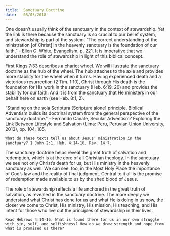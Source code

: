```yaml
---
title:  Sanctuary Doctrine
date:   05/03/2018
---
```


One doesn’t usually think of the sanctuary in the context of stewardship. Yet the link is there because the sanctuary is so crucial to our belief system, and stewardship is part of the system. “The correct understanding of the ministration [of Christ] in the heavenly sanctuary is the foundation of our faith.” - Ellen G. White, Evangelism, p. 221. It is imperative that we understand the role of stewardship in light of this biblical concept.

First Kings 7:33 describes a chariot wheel. We will illustrate the sanctuary doctrine as the hub of the wheel. The hub attaches to the axle and provides more stability for the wheel when it turns. Having experienced death and a victorious resurrection (2 Tim. 1:10), Christ through His death is the foundation for His work in the sanctuary (Heb. 6:19, 20) and provides the stability for our faith. And it is from the sanctuary that He ministers in our behalf here on earth (see Heb. 8:1, 2).

“Standing on the sola Scriptura [Scripture alone] principle, Biblical Adventism builds its doctrinal system from the general perspective of the sanctuary doctrine.” - Fernando Canale, Secular Adventism? Exploring the Link Between Lifestyle and Salvation (Lima: Peru, Peruvian Union University, 2013), pp. 104, 105.

`What do these texts tell us about Jesus’ ministration in the sanctuary? 1 John 2:1, Heb. 4:14-16, Rev. 14:7.`

The sanctuary doctrine helps reveal the great truth of salvation and redemption, which is at the core of all Christian theology. In the sanctuary we see not only Christ’s death for us, but His ministry in the heavenly sanctuary as well. We can see, too, in the Most Holy Place the importance of God’s law and the reality of final judgment. Central to it all is the promise of redemption made available to us by the shed blood of Jesus.

The role of stewardship reflects a life anchored in the great truth of salvation, as revealed in the sanctuary doctrine. The more deeply we understand what Christ has done for us and what He is doing in us now, the closer we come to Christ, His ministry, His mission, His teaching, and His intent for those who live out the principles of stewardship in their lives.

`Read Hebrews 4:14-16. What is found there for us in our own struggle with sin, self, and selfishness? How do we draw strength and hope from what is promised us there?`

